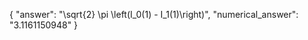 {
  "answer": "\\sqrt{2} \\pi \\left(I_0(1) - I_1(1)\\right)",
  "numerical_answer": "3.1161150948"
}